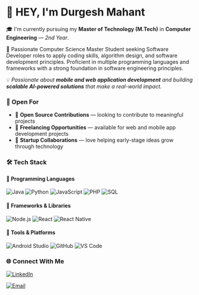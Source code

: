 # 👋 HEY, I'm Durgesh Mahant
🎓 I'm currently pursuing my **Master of Technology (M.Tech)** in **Computer Engineering** — *2nd Year*.

🧬 Passionate Computer Science Master Student seeking Software Developer roles to apply coding skills, algorithm design, and
software development principles. Proficient in multiple programming languages and frameworks with a strong foundation in
software engineering principles.

💡 *Passionate about **mobile and web application development** and building **scalable AI-powered solutions** that make a real-world impact.*


### 🚀 Open For
- 🧩 **Open Source Contributions** — looking to contribute to meaningful projects  
- 💼 **Freelancing Opportunities** — available for web and mobile app development projects  
- 🌱 **Startup Collaborations** — love helping early-stage ideas grow through technology

### 🛠️ Tech Stack

#### 💬 Programming Languages
![Java](https://img.shields.io/badge/-Java-007396?logo=java&logoColor=white)
![Python](https://img.shields.io/badge/-Python-3776AB?logo=python&logoColor=white)
![JavaScript](https://img.shields.io/badge/-JavaScript-F7DF1E?logo=javascript&logoColor=black)
![PHP](https://img.shields.io/badge/-PHP-777BB4?logo=php&logoColor=white)
![SQL](https://img.shields.io/badge/-SQL-4479A1?logo=mysql&logoColor=white)

#### 🧩 Frameworks & Libraries
![Node.js](https://img.shields.io/badge/-Node.js-339933?logo=node.js&logoColor=white)
![React](https://img.shields.io/badge/-React-61DAFB?logo=react&logoColor=black)
![React Native](https://img.shields.io/badge/-React%20Native-61DAFB?logo=react&logoColor=black)

#### 📱 Tools & Platforms
![Android Studio](https://img.shields.io/badge/-Android%20Studio-3DDC84?logo=androidstudio&logoColor=white)
![GitHub](https://img.shields.io/badge/-GitHub-181717?logo=github&logoColor=white)
![VS Code](https://img.shields.io/badge/-VS%20Code-007ACC?logo=visualstudiocode&logoColor=white)


### 🌐 Connect With Me
[![LinkedIn](https://img.shields.io/badge/-LinkedIn-0A66C2?logo=linkedin&logoColor=white)](https://www.linkedin.com/in/durgesh-mahant-29a987265/)
<!-- https://img.shields.io/badge/-Portfolio-000?logo=vercel&logoColor=white)](https://your-portfolio-url.com) -->
[![Email](https://img.shields.io/badge/-Email-D14836?logo=gmail&logoColor=white)](mailto:dureshsmahant06@gmail.com)

